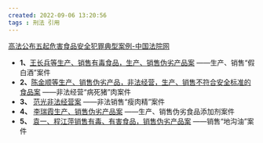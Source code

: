 ```yaml
---
created: 2022-09-06 13:20:56
tags : 刑法 引用
---
```

[高法公布五起危害食品安全犯罪典型案例-中国法院网](https://www.chinacourt.org/article/detail/2013/05/id/954257.shtml)

- **1、**[王长兵等生产、销售有毒食品，生产、销售伪劣产品案](https://www.chinacourt.org/article/detail/2013/05/id/954247.shtml) ——生产、销售“假白酒”案件
- **2、**[陈金顺等生产、销售伪劣产品，非法经营，生产、销售不符合安全标准的食品案](https://www.chinacourt.org/article/detail/2013/05/id/954249.shtml) ——非法经营“病死猪”肉案件
- **3、** [范光非法经营案](https://www.chinacourt.org/article/detail/2013/05/id/954252.shtml) ——非法销售“瘦肉精”案件
- **4、** [李瑞霞生产、销售伪劣产品案](https://www.chinacourt.org/article/detail/2013/05/id/954253.shtml) ——生产、销售伪劣食品添加剂案件
- **5、** [袁一、程江萍销售有毒、有害食品，销售伪劣产品案](https://www.chinacourt.org/article/detail/2013/05/id/954255.shtml) ——销售“地沟油”案件
